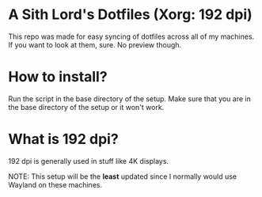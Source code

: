 # A Sith Lord's Dotfiles (Xorg: 192 dpi)

This repo was made for easy syncing of dotfiles across all of my machines. If you want to look at them, sure. No preview though.

# How to install?

Run the script in the base directory of the setup. Make sure that you are in the base directory of the setup or it won't work.

# What is 192 dpi?

192 dpi is generally used in stuff like 4K displays.

NOTE: This setup will be the **least** updated since I normally would use Wayland on these machines.
